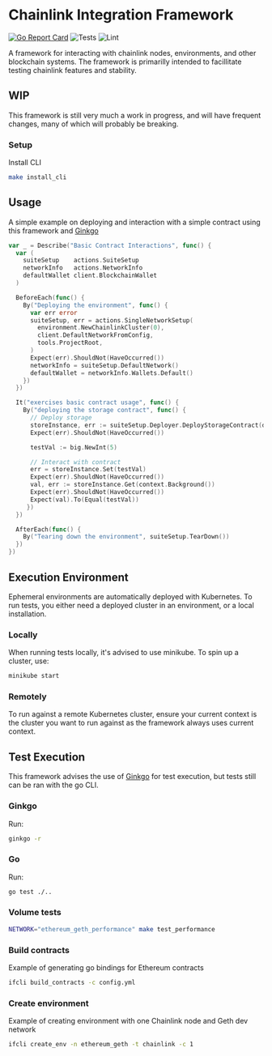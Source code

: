 # Chainlink Integration Framework

[![Go Report Card](https://goreportcard.com/badge/github.com/smartcontractkit/integrations-framework)](https://goreportcard.com/report/github.com/smartcontractkit/integrations-framework)
![Tests](https://github.com/smartcontractkit/integrations-framework/actions/workflows/test.yaml/badge.svg)
![Lint](https://github.com/smartcontractkit/integrations-framework/actions/workflows/lint.yaml/badge.svg)

A framework for interacting with chainlink nodes, environments, and other blockchain systems.
The framework is primarilly intended to facillitate testing chainlink features and stability.

## WIP

This framework is still very much a work in progress, and will have frequent changes, many of which will probably be
breaking.

### Setup

Install CLI

```sh
make install_cli
```

## Usage

A simple example on deploying and interaction with a simple contract using this framework and [Ginkgo](https://github.com/onsi/ginkgo)

```go
var _ = Describe("Basic Contract Interactions", func() {
  var (
    suiteSetup    actions.SuiteSetup
    networkInfo   actions.NetworkInfo
    defaultWallet client.BlockchainWallet
  )

  BeforeEach(func() {
    By("Deploying the environment", func() {
      var err error
      suiteSetup, err = actions.SingleNetworkSetup(
        environment.NewChainlinkCluster(0),
        client.DefaultNetworkFromConfig,
        tools.ProjectRoot,
      )
      Expect(err).ShouldNot(HaveOccurred())
      networkInfo = suiteSetup.DefaultNetwork()
      defaultWallet = networkInfo.Wallets.Default()
    })
  })

  It("exercises basic contract usage", func() {
    By("deploying the storage contract", func() {
      // Deploy storage
      storeInstance, err := suiteSetup.Deployer.DeployStorageContract(defaultWallet)
      Expect(err).ShouldNot(HaveOccurred())

      testVal := big.NewInt(5)

      // Interact with contract
      err = storeInstance.Set(testVal)
      Expect(err).ShouldNot(HaveOccurred())
      val, err := storeInstance.Get(context.Background())
      Expect(err).ShouldNot(HaveOccurred())
      Expect(val).To(Equal(testVal))
     })
  })

  AfterEach(func() {
    By("Tearing down the environment", suiteSetup.TearDown())
  })
})
```

## Execution Environment

Ephemeral environments are automatically deployed with Kubernetes. To run tests, you either need a deployed cluster
in an environment, or a local installation.

### Locally

When running tests locally, it's advised to use minikube. To spin up a cluster, use:

```sh
minikube start
```

### Remotely

To run against a remote Kubernetes cluster, ensure your current context is the cluster you want to run against as the
framework always uses current context.

## Test Execution

This framework advises the use of [Ginkgo](https://github.com/onsi/ginkgo) for test execution, but tests still can be
ran with the go CLI.

### Ginkgo

Run:

```sh
ginkgo -r
```

### Go

Run:

```sh
go test ./..
```

### Volume tests

```sh
NETWORK="ethereum_geth_performance" make test_performance
```

### Build contracts

Example of generating go bindings for Ethereum contracts

```sh
ifcli build_contracts -c config.yml
```

### Create environment

Example of creating environment with one Chainlink node and Geth dev network

```sh
ifcli create_env -n ethereum_geth -t chainlink -c 1
```
